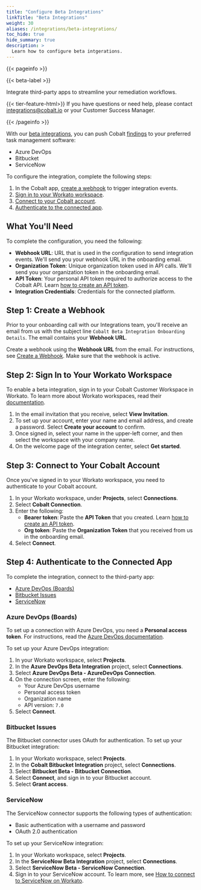 ```yaml
---
title: "Configure Beta Integrations"
linkTitle: "Beta Integrations"
weight: 30
aliases: /integrations/beta-integrations/
toc_hide: true
hide_summary: true
description: >
  Learn how to configure beta intgerations.
---
```


{{< pageinfo >}}
<p>{{< beta-label >}}</p><p>Integrate third-party apps to streamline your remediation workflows.</p><p>{{< tier-feature-html>}} If you have questions or need help, please contact <a href="mailto:integrations@cobalt.io">integrations@cobalt.io</a> or your Customer Success Manager.</p>
{{< /pageinfo >}}

With our [beta integrations](/integrations/#request-a-beta-integration), you can push Cobalt [findings](/platform-deep-dive/pentests/findings/) to your preferred task management software:

- Azure DevOps
- Bitbucket
- ServiceNow

To configure the integration, complete the following steps:

1. In the Cobalt app, [create a webhook](#step-1-create-a-webhook) to trigger integration events.
1. [Sign in to your Workato workspace](#step-2-sign-in-to-your-workato-workspace).
1. [Connect to your Cobalt account](#step-3-connect-to-your-cobalt-account).
1. [Authenticate to the connected app](#step-4-authenticate-to-the-connected-app).

## What You'll Need

To complete the configuration, you need the following:

- **Webhook URL**: URL that is used in the configuration to send integration events. We'll send you your webhook URL in the onboarding email.
- **Organization Token**: Unique organization token used in API calls. We'll send you your organization token in the onboarding email.
- **API Token**: Your personal API token required to authorize access to the Cobalt API. Learn [how to create an API token](/apiusecases/create_asset/#create-an-api-token-in-the-cobalt-ui).
- **Integration Credentials**: Credentials for the connected platform.

## Step 1: Create a Webhook

Prior to your onboarding call with our Integrations team, you'll receive an email from us with the subject line `Cobalt Beta Integration Onboarding Details`. The email contains your **Webhook URL**.

Create a webhook using the **Webhook URL** from the email. For instructions, see [Create a Webhook](/integrations/webhooks/#create-a-webhook). Make sure that the webhook is active.

## Step 2: Sign In to Your Workato Workspace

To enable a beta integration, sign in to your Cobalt Customer Workspace in Workato. To learn more about Workato workspaces, read their [documentation](https://docs.workato.com/workspace.html#what-is-in-my-workspace).

1. In the email invitation that you receive, select **View Invitation**.
1. To set up your account, enter your name and email address, and create a password. Select **Create your account** to confirm.
1. Once signed in, select your name in the upper-left corner, and then select the workspace with your company name.
1. On the welcome page of the integration center, select **Get started**.

## Step 3: Connect to Your Cobalt Account

Once you've signed in to your Workato workspace, you need to authenticate to your Cobalt account.

1. In your Workato workspace, under **Projects**, select **Connections**.
1. Select **Cobalt Connection**.
1. Enter the following:
    - **Bearer token**: Paste the **API Token** that you created. Learn [how to create an API token](/apiusecases/create_asset/#create-an-api-token-in-the-cobalt-ui).
    - **Org token**: Paste the **Organization Token** that you received from us in the onboarding email.
1. Select **Connect**.

## Step 4: Authenticate to the Connected App

To complete the integration, connect to the third-party app:

- [Azure DevOps (Boards)](#azure-devops-boards)
- [Bitbucket Issues](#bitbucket-issues)
- [ServiceNow](#servicenow)

### Azure DevOps (Boards)

To set up a connection with Azure DevOps, you need a **Personal access token**. For instructions, read the [Azure DevOps documentation](https://learn.microsoft.com/en-us/azure/devops/organizations/accounts/use-personal-access-tokens-to-authenticate?view=azure-devops&tabs=Windows#create-a-pat).

To set up your Azure DevOps integration:

1. In your Workato workspace, select **Projects**.
1. In the **Azure DevOps Beta Integration** project, select **Connections**.
1. Select **Azure DevOps Beta - AzureDevOps Connection**.
1. On the connection screen, enter the following:
    - Your Azure DevOps username
    - Personal access token
    - Organization name
    - API version: `7.0`
1. Select **Connect**.

### Bitbucket Issues

The Bitbucket connector uses OAuth for authentication. To set up your Bitbucket integration:

1. In your Workato workspace, select **Projects**.
1. In the **Cobalt Bitbucket Integration** project, select **Connections**.
1. Select **Bitbucket Beta - Bitbucket Connection**.
1. Select **Connect**, and sign in to your Bitbucket account.
1. Select **Grant access**.

### ServiceNow

The ServiceNow connector supports the following types of authentication:

- Basic authentication with a username and password
- OAuth 2.0 authentication

To set up your ServiceNow integration:

1. In your Workato workspace, select **Projects**.
1. In the **ServiceNow Beta Integration** project, select **Connections**.
1. Select **ServiceNow Beta - ServiceNow Connection**.
1. Sign in to your ServiceNow account. To learn more, see [How to connect to ServiceNow on Workato](https://docs.workato.com/connectors/servicenow.html#how-to-connect-to-servicenow-on-workato).
